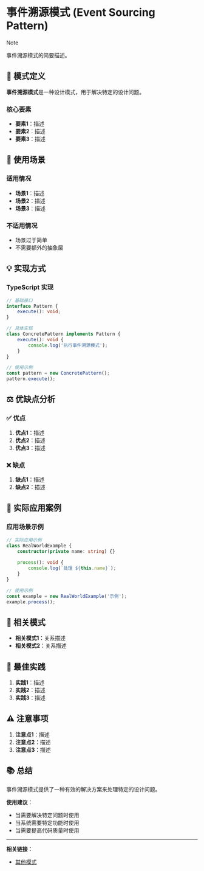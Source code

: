 # 事件溯源模式 (Event Sourcing Pattern)

> [!NOTE]
> 事件溯源模式的简要描述。

## 📖 模式定义

**事件溯源模式**是一种设计模式，用于解决特定的设计问题。

### 核心要素
- **要素1**：描述
- **要素2**：描述
- **要素3**：描述

## 🎯 使用场景

### 适用情况
- **场景1**：描述
- **场景2**：描述
- **场景3**：描述

### 不适用情况
- 场景过于简单
- 不需要额外的抽象层

## 💡 实现方式

### TypeScript 实现

```typescript
// 基础接口
interface Pattern {
    execute(): void;
}

// 具体实现
class ConcretePattern implements Pattern {
    execute(): void {
        console.log('执行事件溯源模式');
    }
}

// 使用示例
const pattern = new ConcretePattern();
pattern.execute();
```

## ⚖️ 优缺点分析

### ✅ 优点
1. **优点1**：描述
2. **优点2**：描述
3. **优点3**：描述

### ❌ 缺点
1. **缺点1**：描述
2. **缺点2**：描述

## 🌟 实际应用案例

### 应用场景示例

```typescript
// 实际应用示例
class RealWorldExample {
    constructor(private name: string) {}
    
    process(): void {
        console.log(`处理 ${this.name}`);
    }
}

// 使用示例
const example = new RealWorldExample('示例');
example.process();
```

## 🔄 相关模式

- **相关模式1**：关系描述
- **相关模式2**：关系描述

## 🚀 最佳实践

1. **实践1**：描述
2. **实践2**：描述
3. **实践3**：描述

## ⚠️ 注意事项

1. **注意点1**：描述
2. **注意点2**：描述
3. **注意点3**：描述

## 📚 总结

事件溯源模式提供了一种有效的解决方案来处理特定的设计问题。

**使用建议**：
- 当需要解决特定问题时使用
- 当系统需要特定功能时使用
- 当需要提高代码质量时使用

---

**相关链接**：
- [其他模式](../index.md)
